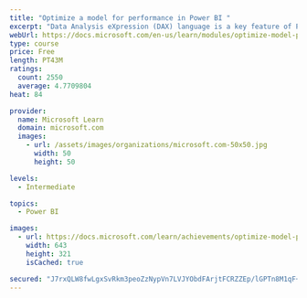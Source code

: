 ```yaml
---
title: "Optimize a model for performance in Power BI "
excerpt: "Data Analysis eXpression (DAX) language is a key feature of Power BI. It is used to create calculated columns, calculated tables, and measures. In this module, you will learn how to use DAX to solve typical analytics problems. You will learn about one of the most popular DAX functions, CALCULATE, and how it can override the default behavior of Power BI."
webUrl: https://docs.microsoft.com/en-us/learn/modules/optimize-model-power-bi/
type: course
price: Free
length: PT43M
ratings:
  count: 2550
  average: 4.7709804
heat: 84

provider:
  name: Microsoft Learn
  domain: microsoft.com
  images:
    - url: /assets/images/organizations/microsoft.com-50x50.jpg
      width: 50
      height: 50

levels:
  - Intermediate

topics:
  - Power BI

images:
  - url: https://docs.microsoft.com/learn/achievements/optimize-model-power-bi-social.png
    width: 643
    height: 321
    isCached: true

secured: "J7rxQLW8fwLgxSvRkm3peoZzNypVn7LVJYObdFArjtFCRZZEp/lGPTn8M1qF+Q1SDHEZJbC40d2dUP024Rr+uLnXfmE84oZByMHCpF6M2wVRqfMXGpRWcKSgUB744JvFHu1p0RKnb3Sip7kpnXH8iT3KprD1qNBfI+WEpTvDo+GdDjBZVBO1Qp7WRKLsPV6dlbh/09ErRQnBnDXNw01By/+vQeHO11i+eYWaomfYA/o/ed/zgH5t39XC9YA4Wr8iHenqj/fgcCFqu7EMZZPY/nrfd5uR5l9+ibxXZzPp0Qab5SsKICW4Dv4rPKg/OV9GhM9AaNPFR1ru3NNXZh4X2sJKo3whQXc34PgI0080908oSjF60kWnLAdhQ6o+l9Hqk99jlKmlZdylkcGiHGQNo6RS8uausT7j8zReIrd0jqU=;zEXSI2BPXAU5C00BA0t/+Q=="
---
```



